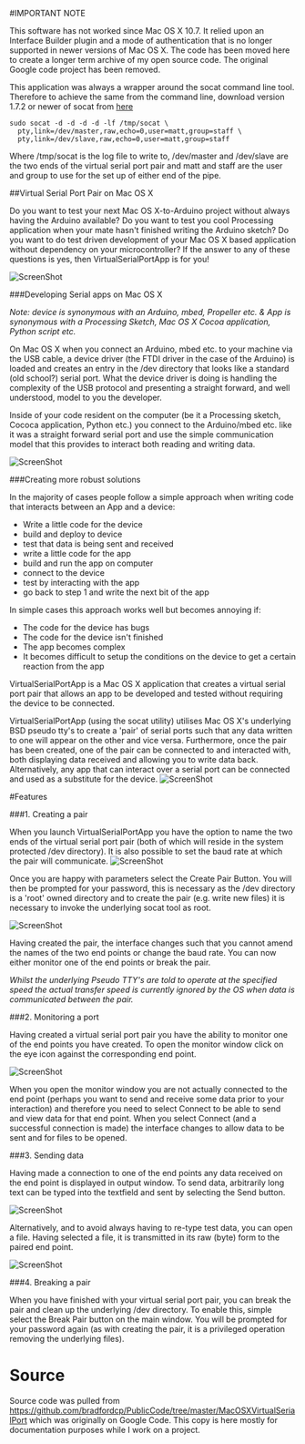 #IMPORTANT NOTE

This software has not worked since Mac OS X 10.7. It relied upon an Interface Builder plugin and a mode of authentication that is no longer supported in newer versions of Mac OS X. The code has been moved here to create a longer term archive of my open source code. The original Google code project has been removed.

This application was always a wrapper around the socat command line tool. Therefore to achieve the same from the command line, download version 1.7.2 or newer of socat from [here](http://www.dest-unreach.org/)

    sudo socat -d -d -d -d -lf /tmp/socat \
      pty,link=/dev/master,raw,echo=0,user=matt,group=staff \
      pty,link=/dev/slave,raw,echo=0,user=matt,group=staff

Where /tmp/socat is the log file to write to, /dev/master and /dev/slave are the two ends of the virtual serial port pair and matt and staff are the user and group to use for the set up of either end of the pipe.


##Virtual Serial Port Pair on Mac OS X

Do you want to test your next Mac OS X-to-Arduino project without always having the Arduino available? Do you want to test you cool Processing application when your mate hasn't finished writing the Arduino sketch? Do you want to do test driven development of your Mac OS X based application without dependency on your microcontroller? If the answer to any of these questions is yes, then VirtualSerialPortApp is for you!

![ScreenShot](https://raw.github.com/bradfordcp/macosxvirtualserialport/master/Documentation/img/CreatePair.png)


###Developing Serial apps on Mac OS X

_Note: device is synonymous with an Arduino, mbed, Propeller etc. & App is synonymous with a Processing Sketch, Mac OS X Cocoa application, Python script etc._

On Mac OS X when you connect an Arduino, mbed etc. to your machine via the USB cable, a device driver (the FTDI driver in the case of the Arduino) is loaded and creates an entry in the /dev directory that looks like a standard (old school?) serial port. What the device driver is doing is handling the complexity of the USB protocol and presenting a straight forward, and well understood, model to you the developer.

Inside of your code resident on the computer (be it a Processing sketch, Cococa application, Python etc.) you connect to the Arduino/mbed etc. like it was a straight forward serial port and use the simple communication model that this provides to interact both reading and writing data.

![ScreenShot](https://raw.github.com/bradfordcp/macosxvirtualserialport/master/Documentation/img/VirtualSerialPortDocumentation.png)

###Creating more robust solutions

In the majority of cases people follow a simple approach when writing code that interacts between an App and a device:


  * Write a little code for the device
  * build and deploy to device
  * test that data is being sent and received
  * write a little code for the app
  * build and run the app on computer
  * connect to the device
  * test by interacting with the app
  * go back to step 1 and write the next bit of the app

In simple cases this approach works well but becomes annoying if:
  * The code for the device has bugs
  * The code for the device isn't finished
  * The app becomes complex
  * It becomes difficult to setup the conditions on the device to get a certain reaction from the app

VirtualSerialPortApp is a Mac OS X application that creates a virtual serial port pair that allows an app to be developed and tested without requiring the device to be connected.

VirtualSerialPortApp (using the socat utility) utilises Mac OS X's underlying BSD pseudo tty's to create a 'pair' of serial ports such that any data written to one will appear on the other and vice versa. Furthermore, once the pair has been created, one of the pair can be connected to and interacted with, both displaying data received and allowing you to write data back. Alternatively, any app that can interact over a serial port can be connected and used as a substitute for the device.
![ScreenShot](https://raw.github.com/bradfordcp/macosxvirtualserialport/master/Documentation/img/VSP-socat.png)


#Features

###1. Creating a pair

When you launch VirtualSerialPortApp you have the option to name the two ends of the virtual serial port pair (both of which will reside in the system protected /dev directory). It is also possible to set the baud rate at which the pair will communicate.
![ScreenShot](https://raw.github.com/bradfordcp/macosxvirtualserialport/master/Documentation/img/CreatePair.png)

Once you are happy with parameters select the Create Pair Button. You will then be prompted for your password, this is necessary as the /dev directory is a 'root' owned directory and to create the pair (e.g. write new files) it is necessary to invoke the underlying socat tool as root.

![ScreenShot](https://raw.github.com/bradfordcp/macosxvirtualserialport/master/Documentation/img/SecurityPrompt.png)

Having created the pair, the interface changes such that you cannot amend the names of the two end points or change the baud rate. You can now either monitor one of the end points or break the pair.

*Whilst the underlying Pseudo TTY's are told to operate at the specified speed the actual transfer speed is currently ignored by the OS when data is communicated between the pair.*

###2. Monitoring a port

Having created a virtual serial port pair you have the ability to monitor one of the end points you have created. To open the monitor window click on the eye icon against the corresponding end point.

![ScreenShot](https://raw.github.com/bradfordcp/macosxvirtualserialport/master/Documentation/img/MonitorMaster.png)

When you open the monitor window you are not actually connected to the end point (perhaps you want to send and receive some data prior to your interaction) and therefore you need to select Connect to be able to send and view data for that end point. When you select Connect (and a successful connection is made) the interface changes to allow data to be sent and for files to be opened.


###3. Sending data

Having made a connection to one of the end points any data received on the end point is displayed in output window. To send data, arbitrarily long text can be typed into the textfield and sent by selecting the Send button.

![ScreenShot](https://raw.github.com/bradfordcp/macosxvirtualserialport/master/Documentation/img/MonitorConnectedSend.png)

Alternatively, and to avoid always having to re-type test data, you can open a file. Having selected a file, it is transmitted in its raw (byte) form to the paired end point.

![ScreenShot](https://raw.github.com/bradfordcp/macosxvirtualserialport/master/Documentation/img/SendFile.png)

###4. Breaking a pair

When you have finished with your virtual serial port pair, you can break the pair and clean up the underlying /dev directory. To enable this, simple select the Break Pair button on the main window. You will be prompted for your password again (as with creating the pair, it is a privileged operation removing the underlying files).

# Source
Source code was pulled from https://github.com/bradfordcp/PublicCode/tree/master/MacOSXVirtualSerialPort which was originally on Google Code. This copy is here mostly for documentation purposes while I work on a project.
